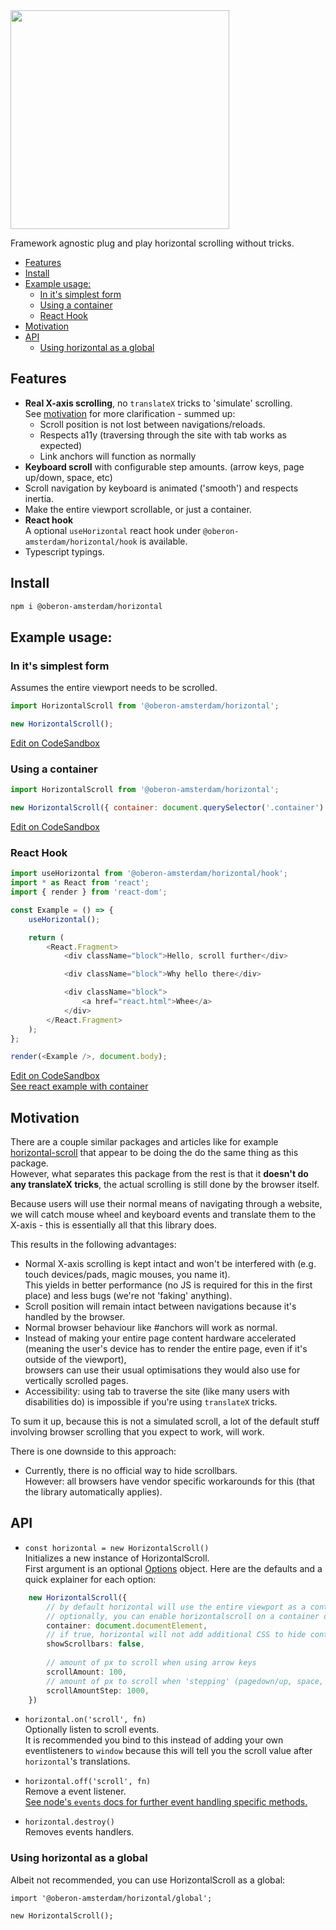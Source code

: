 <img src="https://jari.lol/7JqTxsErJS.png" width="350">

Framework agnostic plug and play horizontal scrolling without tricks.

<!-- START doctoc generated TOC please keep comment here to allow auto update -->
<!-- DON'T EDIT THIS SECTION, INSTEAD RE-RUN doctoc TO UPDATE -->


- [Features](#features)
- [Install](#install)
- [Example usage:](#example-usage)
  - [In it's simplest form](#in-its-simplest-form)
  - [Using a container](#using-a-container)
  - [React Hook](#react-hook)
- [Motivation](#motivation)
- [API](#api)
  - [Using horizontal as a global](#using-horizontal-as-a-global)

<!-- END doctoc generated TOC please keep comment here to allow auto update -->

## Features 

- **Real X-axis scrolling**, no `translateX` tricks to 'simulate' scrolling.  
See [motivation](#motivation) for more clarification - summed up:  
    - Scroll position is not lost between navigations/reloads.    
    - Respects a11y (traversing through the site with tab works as expected)  
    - Link anchors will function as normally
- **Keyboard scroll** with configurable step amounts. (arrow keys, page up/down, space, etc)  
- Scroll navigation by keyboard is animated ('smooth') and respects inertia.   
- Make the entire viewport scrollable, or just a container.
- **React hook**  
A optional `useHorizontal` react hook under `@oberon-amsterdam/horizontal/hook` is available.  
- Typescript typings.

## Install
```bash
npm i @oberon-amsterdam/horizontal
```

## Example usage:

### In it's simplest form  
Assumes the entire viewport needs to be scrolled.  
```js
import HorizontalScroll from '@oberon-amsterdam/horizontal';

new HorizontalScroll();
```
[Edit on CodeSandbox](https://codesandbox.io/s/github/oberonamsterdam/horizontal/tree/master/examples?module=/vanilla.js&initialpath=vanilla.html)  

### Using a container  
```js
import HorizontalScroll from '@oberon-amsterdam/horizontal';

new HorizontalScroll({ container: document.querySelector('.container') });
```
[Edit on CodeSandbox](https://codesandbox.io/s/github/oberonamsterdam/horizontal/tree/master/examples?module=/vanilla-container.js&initialpath=vanilla-container.html)

### React Hook  
```js
import useHorizontal from '@oberon-amsterdam/horizontal/hook';
import * as React from 'react';
import { render } from 'react-dom';

const Example = () => {
    useHorizontal();

    return (
        <React.Fragment>
            <div className="block">Hello, scroll further</div>

            <div className="block">Why hello there</div>

            <div className="block">
                <a href="react.html">Whee</a>
            </div>
        </React.Fragment>
    );
};

render(<Example />, document.body);
```
[Edit on CodeSandbox](https://codesandbox.io/s/github/oberonamsterdam/horizontal/tree/master/examples?module=/react.jsx&initialpath=react.html)    
[See react example with container](https://codesandbox.io/s/github/oberonamsterdam/horizontal/tree/master/examples?module=/react-container.jsx&initialpath=react-container.html)  

## Motivation

There are a couple similar packages and articles like for example [horizontal-scroll](https://github.com/corentinfardeau/horizontal-scroll) that appear to be doing the do the same thing as this package.  
However, what separates this package from the rest is that it **doesn't do any translateX tricks**, the actual scrolling is still done by the browser itself.  
  
Because users will use their normal means of navigating through a website, we will catch mouse wheel and keyboard events and translate them to the X-axis - this is essentially all that this library does.
  
This results in the following advantages: 

- Normal X-axis scrolling is kept intact and won't be interfered with (e.g. touch devices/pads, magic mouses, you name it).  
This yields in better performance (no JS is required for this in the first place) and less bugs (we're not 'faking' anything).
- Scroll position will remain intact between navigations because it's handled by the browser.  
- Normal browser behaviour like #anchors will work as normal.  
- Instead of making your entire page content hardware accelerated (meaning the user's device has to render the entire page, even if it's outside of the viewport),  
browsers can use their usual optimisations they would also use for vertically scrolled pages.
- Accessibility: using tab to traverse the site (like many users with disabilities do) is impossible if you're using `translateX` tricks. 

To sum it up, because this is not a simulated scroll, a lot of the default stuff involving browser scrolling that you expect to work, will work.

There is one downside to this approach:  

- Currently, there is no official way to hide scrollbars.   
However: all browsers have vendor specific workarounds for this (that the library automatically applies).  

## API
- `const horizontal = new HorizontalScroll()`  
Initializes a new instance of HorizontalScroll.  
First argument is an optional [Options](src/index.ts#L7-L10) object.
Here are the defaults and a quick explainer for each option:  
```ts
    new HorizontalScroll({
        // by default horizontal will use the entire viewport as a container.
        // optionally, you can enable horizontalscroll on a container only by passing a HTMLElement here
        container: document.documentElement,
        // if true, horizontal will not add additional CSS to hide container scrollbars 
        showScrollbars: false,
    
        // amount of px to scroll when using arrow keys
        scrollAmount: 100,
        // amount of px to scroll when 'stepping' (pagedown/up, space, etc)
        scrollAmountStep: 1000,
    })
```

- `horizontal.on('scroll', fn)`  
Optionally listen to scroll events.   
It is recommended you bind to this instead of adding your own eventlisteners to `window` because this will tell you the scroll value after `horizontal`'s translations.

- `horizontal.off('scroll', fn)`  
Remove a event listener.  
[See node's `events` docs for further event handling specific methods.](http://nodejs.org/api/events.html#events_events)  

- `horizontal.destroy()`  
Removes events handlers.

### Using horizontal as a global

Albeit not recommended, you can use HorizontalScroll as a global:  
```
import '@oberon-amsterdam/horizontal/global';

new HorizontalScroll();
```
